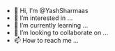 - 👋 Hi, I’m @YashSharmaas
- 👀 I’m interested in ...
- 🌱 I’m currently learning ...
- 💞️ I’m looking to collaborate on ...
- 📫 How to reach me ...

<!---
YashSharmaas/YashSharmaas is a ✨ special ✨ repository because its `README.md` (this file) appears on your GitHub profile.
You can click the Preview link to take a look at your changes.
--->
